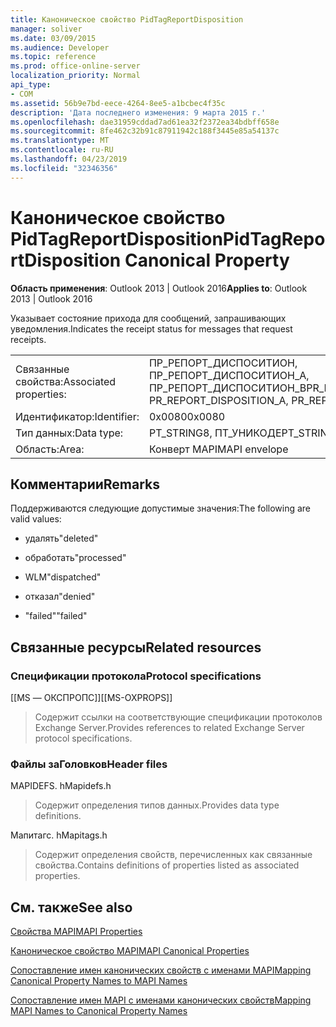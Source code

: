 ```yaml
---
title: Каноническое свойство PidTagReportDisposition
manager: soliver
ms.date: 03/09/2015
ms.audience: Developer
ms.topic: reference
ms.prod: office-online-server
localization_priority: Normal
api_type:
- COM
ms.assetid: 56b9e7bd-eece-4264-8ee5-a1bcbec4f35c
description: 'Дата последнего изменения: 9 марта 2015 г.'
ms.openlocfilehash: dae31959cddad7ad61ea32f2372ea34bdbff658e
ms.sourcegitcommit: 8fe462c32b91c87911942c188f3445e85a54137c
ms.translationtype: MT
ms.contentlocale: ru-RU
ms.lasthandoff: 04/23/2019
ms.locfileid: "32346356"
---
```

# <a name="pidtagreportdisposition-canonical-property"></a><span data-ttu-id="68edb-103">Каноническое свойство PidTagReportDisposition</span><span class="sxs-lookup"><span data-stu-id="68edb-103">PidTagReportDisposition Canonical Property</span></span>

  
  
<span data-ttu-id="68edb-104">**Область применения**: Outlook 2013 | Outlook 2016</span><span class="sxs-lookup"><span data-stu-id="68edb-104">**Applies to**: Outlook 2013 | Outlook 2016</span></span> 
  
<span data-ttu-id="68edb-105">Указывает состояние прихода для сообщений, запрашивающих уведомления.</span><span class="sxs-lookup"><span data-stu-id="68edb-105">Indicates the receipt status for messages that request receipts.</span></span> 
  
|||
|:-----|:-----|
|<span data-ttu-id="68edb-106">Связанные свойства:</span><span class="sxs-lookup"><span data-stu-id="68edb-106">Associated properties:</span></span>  <br/> |<span data-ttu-id="68edb-107">ПР_РЕПОРТ_ДИСПОСИТИОН, ПР_РЕПОРТ_ДИСПОСИТИОН_А, ПР_РЕПОРТ_ДИСПОСИТИОН_В</span><span class="sxs-lookup"><span data-stu-id="68edb-107">PR_REPORT_DISPOSITION, PR_REPORT_DISPOSITION_A, PR_REPORT_DISPOSITION_W</span></span>  <br/> |
|<span data-ttu-id="68edb-108">Идентификатор:</span><span class="sxs-lookup"><span data-stu-id="68edb-108">Identifier:</span></span>  <br/> |<span data-ttu-id="68edb-109">0x0080</span><span class="sxs-lookup"><span data-stu-id="68edb-109">0x0080</span></span>  <br/> |
|<span data-ttu-id="68edb-110">Тип данных:</span><span class="sxs-lookup"><span data-stu-id="68edb-110">Data type:</span></span>  <br/> |<span data-ttu-id="68edb-111">PT_STRING8, ПТ_УНИКОДЕ</span><span class="sxs-lookup"><span data-stu-id="68edb-111">PT_STRING8, PT_UNICODE</span></span>  <br/> |
|<span data-ttu-id="68edb-112">Область:</span><span class="sxs-lookup"><span data-stu-id="68edb-112">Area:</span></span>  <br/> |<span data-ttu-id="68edb-113">Конверт MAPI</span><span class="sxs-lookup"><span data-stu-id="68edb-113">MAPI envelope</span></span>  <br/> |
   
## <a name="remarks"></a><span data-ttu-id="68edb-114">Комментарии</span><span class="sxs-lookup"><span data-stu-id="68edb-114">Remarks</span></span>

<span data-ttu-id="68edb-115">Поддерживаются следующие допустимые значения:</span><span class="sxs-lookup"><span data-stu-id="68edb-115">The following are valid values:</span></span>
  
- <span data-ttu-id="68edb-116">удалять</span><span class="sxs-lookup"><span data-stu-id="68edb-116">"deleted"</span></span>
    
- <span data-ttu-id="68edb-117">обработать</span><span class="sxs-lookup"><span data-stu-id="68edb-117">"processed"</span></span>
    
- <span data-ttu-id="68edb-118">WLM</span><span class="sxs-lookup"><span data-stu-id="68edb-118">"dispatched"</span></span>
    
- <span data-ttu-id="68edb-119">отказал</span><span class="sxs-lookup"><span data-stu-id="68edb-119">"denied"</span></span>
    
- <span data-ttu-id="68edb-120">"failed"</span><span class="sxs-lookup"><span data-stu-id="68edb-120">"failed"</span></span>
    
## <a name="related-resources"></a><span data-ttu-id="68edb-121">Связанные ресурсы</span><span class="sxs-lookup"><span data-stu-id="68edb-121">Related resources</span></span>

### <a name="protocol-specifications"></a><span data-ttu-id="68edb-122">Спецификации протокола</span><span class="sxs-lookup"><span data-stu-id="68edb-122">Protocol specifications</span></span>

<span data-ttu-id="68edb-123">[[MS — ОКСПРОПС]]</span><span class="sxs-lookup"><span data-stu-id="68edb-123">[[MS-OXPROPS]]</span></span> 
  
> <span data-ttu-id="68edb-124">Содержит ссылки на соответствующие спецификации протоколов Exchange Server.</span><span class="sxs-lookup"><span data-stu-id="68edb-124">Provides references to related Exchange Server protocol specifications.</span></span>
    
### <a name="header-files"></a><span data-ttu-id="68edb-125">Файлы заГоловков</span><span class="sxs-lookup"><span data-stu-id="68edb-125">Header files</span></span>

<span data-ttu-id="68edb-126">MAPIDEFS. h</span><span class="sxs-lookup"><span data-stu-id="68edb-126">Mapidefs.h</span></span>
  
> <span data-ttu-id="68edb-127">Содержит определения типов данных.</span><span class="sxs-lookup"><span data-stu-id="68edb-127">Provides data type definitions.</span></span>
    
<span data-ttu-id="68edb-128">Мапитагс. h</span><span class="sxs-lookup"><span data-stu-id="68edb-128">Mapitags.h</span></span>
  
> <span data-ttu-id="68edb-129">Содержит определения свойств, перечисленных как связанные свойства.</span><span class="sxs-lookup"><span data-stu-id="68edb-129">Contains definitions of properties listed as associated properties.</span></span>
    
## <a name="see-also"></a><span data-ttu-id="68edb-130">См. также</span><span class="sxs-lookup"><span data-stu-id="68edb-130">See also</span></span>



[<span data-ttu-id="68edb-131">Свойства MAPI</span><span class="sxs-lookup"><span data-stu-id="68edb-131">MAPI Properties</span></span>](mapi-properties.md)
  
[<span data-ttu-id="68edb-132">Каноническое свойство MAPI</span><span class="sxs-lookup"><span data-stu-id="68edb-132">MAPI Canonical Properties</span></span>](mapi-canonical-properties.md)
  
[<span data-ttu-id="68edb-133">Сопоставление имен канонических свойств с именами MAPI</span><span class="sxs-lookup"><span data-stu-id="68edb-133">Mapping Canonical Property Names to MAPI Names</span></span>](mapping-canonical-property-names-to-mapi-names.md)
  
[<span data-ttu-id="68edb-134">Сопоставление имен MAPI с именами канонических свойств</span><span class="sxs-lookup"><span data-stu-id="68edb-134">Mapping MAPI Names to Canonical Property Names</span></span>](mapping-mapi-names-to-canonical-property-names.md)

